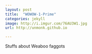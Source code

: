 ```yaml
---
layout: post
title:  "WOWOW-1-Prime"
categories: jekyll
image: http://i.imgur.com/76AU3W1.jpg
url: http://unmonk.github.io

---
```

Stuffs about Weaboo faggots
